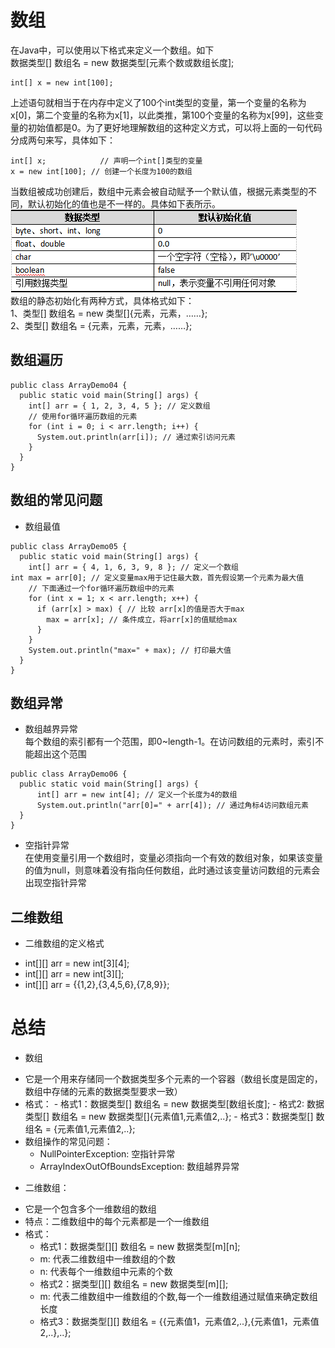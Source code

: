 # 数组
  在Java中，可以使用以下格式来定义一个数组。如下  
  数据类型[] 数组名 = new 数据类型[元素个数或数组长度];  
  ```
  int[] x = new int[100];
  ```  
  上述语句就相当于在内存中定义了100个int类型的变量，第一个变量的名称为x[0]，第二个变量的名称为x[1]，以此类推，第100个变量的名称为x[99]，这些变量的初始值都是0。为了更好地理解数组的这种定义方式，可以将上面的一句代码分成两句来写，具体如下：  
  ```
  int[] x;	          // 声明一个int[]类型的变量
  x = new int[100];	// 创建一个长度为100的数组
  ```  
  当数组被成功创建后，数组中元素会被自动赋予一个默认值，根据元素类型的不同，默认初始化的值也是不一样的。具体如下表所示。  
  ![text](https://github.com/AcherLi/Java/blob/master/img/doc0401.png?raw=true)  
  数组的静态初始化有两种方式，具体格式如下：  
  1、类型[] 数组名 = new 类型[]{元素，元素，……};  
  2、类型[] 数组名 = {元素，元素，元素，……};  
## 数组遍历
  ```
  public class ArrayDemo04 {
    public static void main(String[] args) {
      int[] arr = { 1, 2, 3, 4, 5 }; // 定义数组
      // 使用for循环遍历数组的元素
      for (int i = 0; i < arr.length; i++) {
        System.out.println(arr[i]); // 通过索引访问元素
      }
    }
  }
  ```
## 数组的常见问题
  * 数组最值  
  ```
  public class ArrayDemo05 {
    public static void main(String[] args) {
      int[] arr = { 4, 1, 6, 3, 9, 8 }; // 定义一个数组
  int max = arr[0]; // 定义变量max用于记住最大数，首先假设第一个元素为最大值
      // 下面通过一个for循环遍历数组中的元素
      for (int x = 1; x < arr.length; x++) {
        if (arr[x] > max) { // 比较 arr[x]的值是否大于max
          max = arr[x]; // 条件成立，将arr[x]的值赋给max
        }
      }
      System.out.println("max=" + max); // 打印最大值
    }
  }
  ```  
## 数组异常
  * 数组越界异常  
  每个数组的索引都有一个范围，即0~length-1。在访问数组的元素时，索引不能超出这个范围  
  ```
  public class ArrayDemo06 {
  	public static void main(String[] args) {
  		int[] arr = new int[4]; // 定义一个长度为4的数组
  		System.out.println("arr[0]=" + arr[4]); // 通过角标4访问数组元素
  	}
  }
  ``` 
  * 空指针异常  
  在使用变量引用一个数组时，变量必须指向一个有效的数组对象，如果该变量的值为null，则意味着没有指向任何数组，此时通过该变量访问数组的元素会出现空指针异常  
## 二维数组
  * 二维数组的定义格式  
   + int[][] arr = new int[3][4];
   + int[][] arr = new int[3][];
   + int[][] arr = {{1,2},{3,4,5,6},{7,8,9}};
# 总结
  * 数组
  + 它是一个用来存储同一个数据类型多个元素的一个容器（数组长度是固定的，数组中存储的元素的数据类型要求一致）
  + 格式：
		- 格式1：数据类型[] 数组名 = new 数据类型[数组长度];
		- 格式2: 数据类型[] 数组名 = new 数据类型[]{元素值1,元素值2,..};
		- 格式3：数据类型[] 数组名 = {元素值1,元素值2,..};
  + 数组操作的常见问题：
    - NullPointerException: 空指针异常
    - ArrayIndexOutOfBoundsException: 数组越界异常
  * 二维数组：
  + 它是一个包含多个一维数组的数组
  + 特点：二维数组中的每个元素都是一个一维数组
  + 格式：
    - 格式1：数据类型[][] 数组名 = new 数据类型[m][n];
    - m: 代表二维数组中一维数组的个数
    - n: 代表每个一维数组中元素的个数
    - 格式2：据类型[][] 数组名 = new 数据类型[m][];	
    -	m: 代表二维数组中一维数组的个数,每一个一维数组通过赋值来确定数组长度
    - 格式3：数据类型[][] 数组名 = {{元素值1，元素值2,..},{元素值1，元素值2,..},..};
